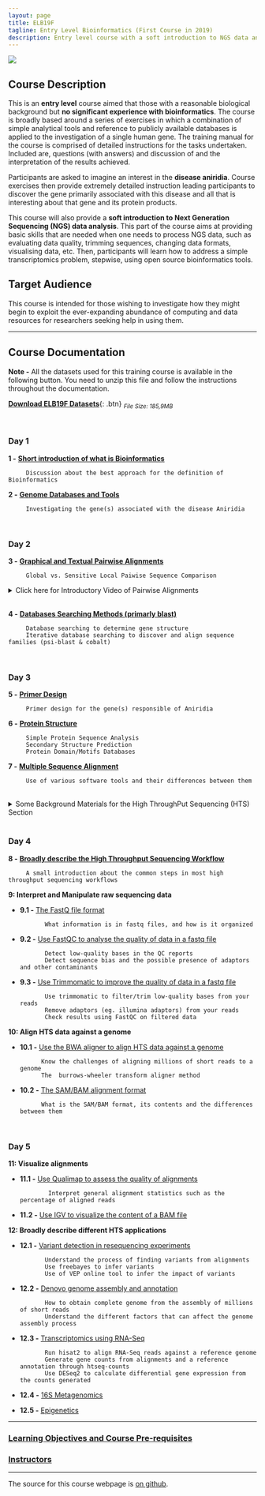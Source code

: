 ```yaml
---
layout: page
title: ELB19F
tagline: Entry Level Bioinformatics (First Course in 2019)
description: Entry level course with a soft introduction to NGS data analysis
---
```


![](./pages/Images/ELB18S_entry.jpg)

## Course Description
This is an **entry level** course aimed that those with a reasonable biological background but **no significant experience with bioinformatics**. The course is broadly based around a series of exercises in which a combination of simple analytical tools and reference to publicly available databases is applied to the investigation of a single human gene. The training manual for the course is comprised of detailed instructions for the tasks undertaken. Included are, questions (with answers) and discussion of and the interpretation of the results achieved.

Participants are asked to imagine an interest in the **disease aniridia**. Course exercises then provide extremely detailed instruction leading participants to discover the gene primarily associated with this disease and all that is interesting about that gene and its protein products.

This course will also provide a **soft introduction to Next Generation Sequencing (NGS) data analysis**. This part of the course aims at providing basic skills that are needed when one needs to process NGS data, such as evaluating data quality, trimming sequences, changing data formats, visualising data, etc. Then, participants will learn how to address a simple transcriptomics problem, stepwise, using open source bioinformatics tools.

## Target Audience
This course is intended for those wishing to investigate how they might begin to exploit the ever-expanding abundance of computing and data resources for researchers seeking help in using them. 

---

## Course Documentation

**Note -** All the datasets used for this training course is available in the following button. You need to unzip this file and follow the instructions throughout the documentation.

[**Download ELB19F Datasets**](https://github.com/GTPB/ELB19F/archive/data.zip){: .btn} <sub><i>File Size: 185,9MB</i></sub>

<br/>

### Day 1
**1 -** [**Short introduction of what is Bioinformatics**](assets/00-Bioinformatics_Definition.pdf)
        
         Discussion about the best approach for the definition of Bioinformatics
         
**2 -** [**Genome Databases and Tools**](assets/01-Databases_Practical.pdf)

         Investigating the gene(s) associated with the disease Aniridia      

<br/>

### Day 2
**3 -** [**Graphical and Textual Pairwise Alignments**](assets/02-Pairwise_Alignment_Practical.pdf)

         Global vs. Sensitive Local Paiwise Sequence Comparison

<details>
        <summary>Click here for Introductory Video of Pairwise Alignments</summary>
     <video width="320" height="240" controls preload>
       <source src="assets/videos/DotPlots.mp4" type="video/mp4">
         <p>Your browser doesn't support HTML5 video. Here is a <a href="https://www.youtube.com/watch?v=pfFfSxZWQKU&t=327s">link to the youtube version</a> instead.</p>
      </video>
</details><br/>

**4 -** [**Databases Searching Methods (primarly blast)**](assets/03-Database_Searching_Practical.pdf)

         Database searching to determine gene structure
         Iterative database searching to discover and align sequence families (psi-blast & cobalt)

<br/>

### Day 3
**5 -** [**Primer Design**](assets/04-Primer_Design_Practical.pdf)

         Primer design for the gene(s) responsible of Aniridia 

**6 -** [**Protein Structure**](assets/05-Structure_Prediction_Practical.pdf)

         Simple Protein Sequence Analysis
         Secondary Structure Prediction
         Protein Domain/Motifs Databases

**7 -** [**Multiple Sequence Alignment**](assets/06-Multiple_Sequence_Alignment_Practical.pdf)

         Use of various software tools and their differences between them

<br/>
<details>
        <summary>Some Background Materials for the High ThroughPut Sequencing (HTS) Section</summary><br>

  <details style="background-color:Turquoise;"><summary>FASTA & FASTQ Sequencing File Formats</summary>
    <video width="320" height="240" controls preload>
      <source src="assets/videos/00-FASTQ_PHRED_ASCII-Part_1.mp4"> Your browser doesn't support HTML5 video</src>
    </video>
  </details><br>

  <details style="background-color:Turquoise;"><summary>Read Pair Sequencing - Overview</summary>
    <video width="320" height="240" controls preload>
      <source src="assets/videos/01_Paired_Reads.mp4"> Your browser doesn't support HTML5 video</src>
    </video>
  </details><br>
  <a href="https://era7bioinformatics.com/en/page.cfm?id=1626&title=paired-end-and-mate-pair-sequencing:-what-is-it-and-how-is-it-done?">Read Pair Sequencing - Generation Techniques<a><br/>
</details><br>
        
### Day 4
**8 -** [**Broadly describe the High Throughput Sequencing Workflow**](pages/L08.md)

         A small introduction about the common steps in most high throughput sequencing workflows
         
**9: Interpret and Manipulate raw sequencing data**
  + **9.1 -** [The FastQ file format](pages/L09.md)
  
               What information is in fastq files, and how is it organized
                
  + **9.2 -** [Use FastQC to analyse the quality of data in a fastq file](pages/L09.md/#LO9.2)
  
               Detect low-quality bases in the QC reports  
               Detect sequence bias and the possible presence of adaptors and other contaminants
               
  + **9.3 -** [Use Trimmomatic to improve the quality of data in a fastq file](pages/L09.md/#LO9.3)
               
               Use trimmomatic to filter/trim low-quality bases from your reads
               Remove adaptors (eg. illumina adaptors) from your reads
               Check results using FastQC on filtered data
               
**10: Align HTS data against a genome**
  + **10.1 -** [Use the BWA aligner to align HTS data against a genome](pages/L10.md)
  
              Know the challenges of aligning millions of short reads to a genome
              The  burrows-wheeler transform aligner method
                         
  + **10.2 -** [The SAM/BAM alignment format](pages/L10.md/#L10.2)
              
              What is the SAM/BAM format, its contents and the differences between them

<br/>

### Day 5
**11: Visualize alignments**
  + **11.1 -** [Use Qualimap to assess the quality of alignments](pages/L11.md)
                
                Interpret general alignment statistics such as the percentage of aligned reads
                
  + **11.2 -** [Use IGV to visualize the content of a BAM file](pages/L11.md/#L11.2)
              
**12: Broadly describe different HTS applications**
  + **12.1 -** [Variant detection in resequencing experiments](pages/L12.md)
  
               Understand the process of finding variants from alignments
               Use freebayes to infer variants
               Use of VEP online tool to infer the impact of variants
  
  + **12.2 -** [Denovo genome assembly and annotation](pages/L12.md/#L12.2)
  
               How to obtain complete genome from the assembly of millions of short reads
               Understand the different factors that can affect the genome assembly process
  
  + **12.3 -** [Transcriptomics using RNA-Seq](pages/L12.md/#L12.3)
  
               Run hisat2 to align RNA-Seq reads against a reference genome
               Generate gene counts from alignments and a reference annotation through htseq-counts
               Use DESeq2 to calculate differential gene expression from the counts generated
               
  + **12.4 -** [16S Metagenomics](pages/L12.md/#L12.4)
  
  + **12.5 -** [Epigenetics](pages/L12.md/#L12.5)

---

### [Learning Objectives and Course Pre-requisites](pages/objectives_prerequisites.md)


### [Instructors](pages/instructors.md)
---

The source for this course webpage is [on github](https://github.com/GTPB/ELB18S).

